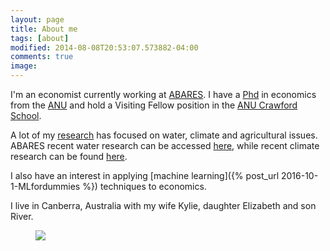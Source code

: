 ```yaml
---
layout: page
title: About me
tags: [about]
modified: 2014-08-08T20:53:07.573882-04:00
comments: true
image:
---
```


I'm an economist currently working at [ABARES](http://www.agriculture.gov.au/abares). I have a [Phd](../images/Thesis_main.pdf) in economics from the [ANU](http://www.anu.edu.au) and hold a Visiting Fellow position in the [ANU Crawford School](https://crawford.anu.edu.au/people/visitors/neal-hughes).

A lot of my [research](../research) has focused on water, climate and agricultural issues. ABARES recent water research can be accessed [here](http://www.agriculture.gov.au/abares/research-topics/water), while recent climate research can be found [here](http://www.agriculture.gov.au/abares/research-topics/climate).

I also have an interest in applying [machine learning]({% post_url 2016-10-1-MLfordummies %}) techniques to economics.

I live in Canberra, Australia with my wife Kylie, daughter Elizabeth and son River.

<figure>
	<img src="http://nealbob.github.io/images/dadee.jpg">
</figure>
